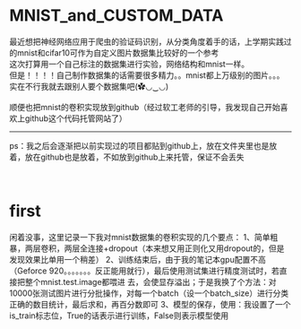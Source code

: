 # MNIST_and_CUSTOM_DATA
最近想把神经网络应用于爬虫的验证码识别，从分类角度着手的话，上学期实践过的mnist和cifar10可作为自定义图片数据集比较好的一个参考<br>
这次打算用一个自己标注的数据集进行实验，网络结构和mnist一样。<br>
      但是！！！！自己制作数据集的话需要很多精力。。mnist都上万级别的图片。。。实在不行我就去跟别人要个数据集吧(✿◡‿◡)
<br>
<br>
顺便也把mnist的卷积实现放到github（经过软工老师的引导，我发现自己开始喜欢上github这个代码托管网站了）
********
ps：我之后会逐渐把以前实现过的项目都贴到github上，放在文件夹里也是放着，放在github也是放着，不如放到github上来托管，保证不会丢失

<br>

# first
闲着没事，这里记录一下我对mnist数据集的卷积实现的几个要点：
1、简单粗暴，两层卷积，两层全连接+dropout（本来想又用正则化又用dropout的，但是发现效果比单用一个稍差）
2、训练结束后，由于我的笔记本gpu配置不高（Geforce 920。。。。。。。反正能用就行），最后使用测试集进行精度测试时，若直接把整个mnist.test.image都喂进      去，会使显存溢出；于是我换了个方法：对10000张测试图片进行分批操作，对每一个batch（设一个batch_size）进行分类正确的数目统计，最后求和，再百分数即可
3、模型的保存，使用：我设置了一个is_train标志位，True的话表示进行训练，False则表示模型使用
